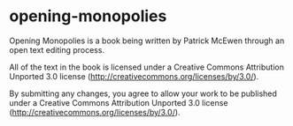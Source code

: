 opening-monopolies
==================

Opening Monopolies is a book being written by Patrick McEwen through an open text editing process.

All of the text in the book is licensed under a Creative Commons Attribution Unported 3.0 license (http://creativecommons.org/licenses/by/3.0/).

By submitting any changes, you agree to allow your work to be published under a Creative Commons Attribution Unported 3.0 license (http://creativecommons.org/licenses/by/3.0/).
